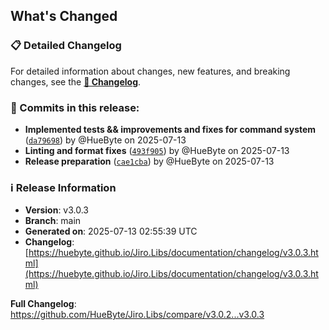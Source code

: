 ## What's Changed

### 📋 Detailed Changelog

For detailed information about changes, new features, and breaking changes, see the [**📖 Changelog**](https://huebyte.github.io/Jiro.Libs/documentation/changelog/v3.0.3.html).

### 🔄 Commits in this release:

- **Implemented tests && improvements and fixes for command system** ([`da79698`](https://github.com/HueByte/Jiro.Libs/commit/da79698)) by @HueByte on 2025-07-13
- **Linting and format fixes** ([`493f905`](https://github.com/HueByte/Jiro.Libs/commit/493f905)) by @HueByte on 2025-07-13
- **Release preparation** ([`cae1cba`](https://github.com/HueByte/Jiro.Libs/commit/cae1cba)) by @HueByte on 2025-07-13

### ℹ️ Release Information

- **Version**: v3.0.3
- **Branch**: main
- **Generated on**: 2025-07-13 02:55:39 UTC
- **Changelog**: [https://huebyte.github.io/Jiro.Libs/documentation/changelog/v3.0.3.html](https://huebyte.github.io/Jiro.Libs/documentation/changelog/v3.0.3.html)

**Full Changelog**: <https://github.com/HueByte/Jiro.Libs/compare/v3.0.2...v3.0.3>
